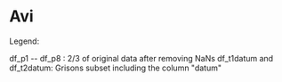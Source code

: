# Avi

Legend: 

df_p1 -- df_p8 : 2/3 of original data after removing NaNs
df_t1datum and df_t2datum: Grisons subset including the column "datum"
